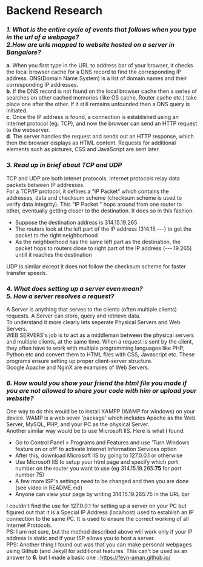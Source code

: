 # Backend Research

### *1. What is the entire cycle of events that follows when you type in the url of a webpage? <br/> 2.How are urls mapped to website hosted on a server in Bangalore?*


__a__.  When you first type in the URL to address bar of your browser, it  checks the local browser cache for a DNS record to find the corresponding IP address.
DNS(Domain Name System) is a list of domain names and their corresponding IP addresses. <br /> 
__b__.  If the DNS record is not found on the local browser cache 
then a series of searches on other cached memories (like OS cache, Router cache etc.) take place one after the other. If it still remains unfounded then a DNS query is initiated.<br /> 
__c__.  Once the IP address is found, a connection is established using an internet protocol (eg. TCP), and now the browser can send an HTTP request to the webserver.<br />
__d__.  The server handles the
request and sends out an HTTP response, which then the browser displays as HTML content. Requests for additional elements such as pictures, CSS and JavaScript
are sent later.<br/>

### *3. Read up in brief about TCP and UDP*
TCP and UDP are both intenet protocols. Internet protocols relay data packets between IP addresses. <br />
For a TCP/IP protocol, it defines a "IP Packet" which contains the addresses, data and checksum scheme (checksum scheme is used to verify data integrity). This "IP Packet " hops around from one router to other, eventually getting closer to the destination. It does so in this fashion:<br />
- Suppose the destination address is 314.15.19.265<br />
- The routers look at the left part of the IP address (314.15.---) to get the packet to the right neighborhood<br />
- As the neighborhood has the same left part as the destination, the packet hops to routers close to right part of the IP 
address (---.19.265) untill it reaches the destination<br />

UDP is similar except it does not follow the checksum scheme for faster transfer speeds.

### *4. What does setting up a server even mean?* <br /> *5. How a server resolves a request?*
A Server is anything that serves to the clients (often multiple clients) requests. A Server can store, query and retrieve data. <br />
To understand it more clearly lets seperate Physical Servers and Web Servers. <br />
WEB SERVERS's job is to act as a middleman between the physical servers and multiple clients, at the same time. When a request is sent by the client, they often have to work with multiple programming languages like PHP, Python etc and convert them to HTML files with CSS, Javascript etc. These programs ensure setting up proper client-server structure.<br />
Google Apache and NginX are examples of Web Servers.<br />

### *6. How would you show your friend the html file you made if you are not allowed to share your code with him or upload your website?*
One way to do this would be to install XAMPP (WAMP for windows) on your device. WAMP is a web sever 'package' which includes Apache as the Web Server, MySQL, PHP, and your PC as the physical Server.<br />
Another similar way would be to use Microsoft IIS. Here is what I found: <br />

- Go to Control Panel > Programs and Features and use 'Turn Windows feature on or off' to activate Internet Information Services option
- After this, download Microsoft IIS by going to 127.0.0.1 or otherwise
- Use Microsoft IIS to setup your html page and specify which port number on the router you want to use (eg 314.15.19.265:**75** for port number 75)
- A few more ISP's settings need to be changed and then you are done (see video in README.md)
- Anyone can view your page by writing 314.15.19.265:75 in the URL bar

I couldn't find the use for 127.0.0.1 for setting up a server on your PC but figured out that it is a Special IP Address (localhost) used to establish an IP connection to the same PC. It is used to ensure the correct working of all Internet Protocols.<br />
PS: I am not sure, but the method described above will work only if your IP address is static and if your ISP allows you to host a server.<br />
PPS: Another thing I found out was that you can make personal webpages using Github (and Jekyll for additional features. This can't be used as an answer to **6.** but I made a basic one : https://feyn-aman.github.io/
